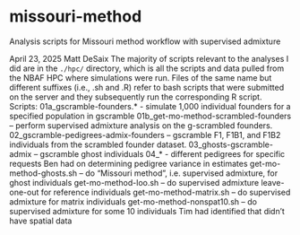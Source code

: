 # missouri-method
Analysis scripts for Missouri method workflow with supervised admixture

April 23, 2025
Matt DeSaix
The majority of scripts relevant to the analyses I did are in the `./hpc/` directory, which is all the scripts and data pulled from the NBAF HPC where simulations were run. Files of the same name but different suffixes (i.e., .sh and .R) refer to bash scripts that were submitted on the server and they subsequently run the corresponding R script.
Scripts:
01a_gscramble-founders.* - simulate 1,000 individual founders for a specified population in gscramble
01b_get-mo-method-scrambled-founders – perform supervised admixture analysis on the g-scrambled founders.
02_gscramble-pedigrees-admix-founders – gscramble F1, F1B1, and F1B2 individuals from the scrambled founder dataset.
03_ghosts-gscramble-admix – gscramble ghost individuals
04_* - different pedigrees for specific requests Ben had on determining pedigree variance in estimates
get-mo-method-ghosts.sh – do “Missouri method”, i.e. supervised admixture, for ghost individuals
get-mo-method-loo.sh – do supervised admixture leave-one-out for reference individuals
get-mo-method-matrix.sh – do supervised admixture for matrix individuals
get-mo-method-nonspat10.sh – do supervised admixture for some 10 individuals Tim had identified that didn’t have spatial data

